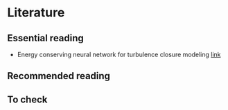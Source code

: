# Literature

## Essential reading
- Energy conserving neural network for turbulence closure modeling [link](https://arxiv.org/abs/2301.13770)

## Recommended reading


## To check
